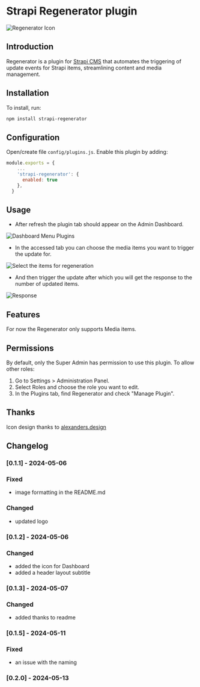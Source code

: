 # Strapi Regenerator plugin

![Regenerator Icon](/docs/Regenerator_Strapi_Icon_Emil_Petras.png)

## Introduction
Regenerator is a plugin for <a href="https://github.com/strapi/strapi">Strapi CMS</a> that automates the triggering of update events for Strapi items, streamlining content and media management.

## Installation
To install, run:

```bash
npm install strapi-regenerator
```

## Configuration
Open/create file `config/plugins.js`. Enable this plugin by adding:

```js
module.exports = {
    ...
    'strapi-regenerator': {
      enabled: true
    },
  }
```

## Usage
- After refresh the plugin tab should appear on the Admin Dashboard.

![Dashboard Menu Plugins](/docs/strapi-menu.png)

- In the accessed tab you can choose the media items you want to trigger the update for.

![Select the items for regeneration](/docs/selection.png)

- And then trigger the update after which you will get the response to the number of updated items.

![Response](/docs/response.png)

## Features
For now the Regenerator only supports Media items.

## Permissions
By default, only the Super Admin has permission to use this plugin. To allow other roles:

<ol>
    <li>Go to Settings > Administration Panel.</li>
    <li>Select Roles and choose the role you want to edit.</li>
    <li>In the Plugins tab, find Regenerator and check "Manage Plugin".</li>
</ol>

## Thanks
Icon design thanks to [alexanders.design](https://alexanders.design)

## Changelog

### [0.1.1] - 2024-05-06

### Fixed
- image formatting in the README.md

### Changed
- updated logo

### [0.1.2] - 2024-05-06

### Changed
- added the icon for Dashboard
- added a header layout subtitle

### [0.1.3] - 2024-05-07

### Changed
- added thanks to readme

### [0.1.5] - 2024-05-11

### Fixed
- an issue with the naming

### [0.2.0] - 2024-05-13